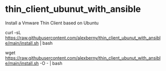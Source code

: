 # thin_client_ubunut_with_ansible

Install a Vmware Thin Client based on Ubuntu

curl -sL https://raw.githubusercontent.com/alexberny/thin_client_ubunut_with_ansible/main/install.sh | bash


 wget https://raw.githubusercontent.com/alexberny/thin_client_ubunut_with_ansible/main/install.sh -O - | bash

